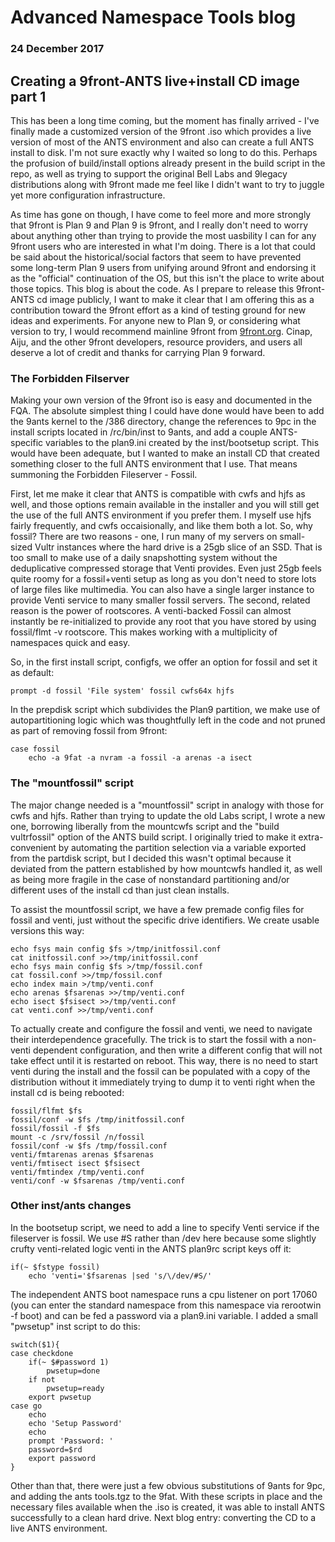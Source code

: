# Advanced Namespace Tools blog
### 24 December 2017

## Creating a 9front-ANTS live+install CD image part 1

This has been a long time coming, but the moment has finally arrived - I've finally made a customized version of the 9front .iso which provides a live version of most of the ANTS environment and also can create a full ANTS install to disk. I'm not sure exactly why I waited so long to do this. Perhaps the profusion of build/install options already present in the build script in the repo, as well as trying to support the original Bell Labs and 9legacy distributions along with 9front made me feel like I didn't want to try to juggle yet more configuration infrastructure. 

As time has gone on though, I have come to feel more and more strongly that 9front is Plan 9 and Plan 9 is 9front, and I really don't need to worry about anything other than trying to provide the most uasbility I can for any 9front users who are interested in what I'm doing. There is a lot that could be said about the historical/social factors that seem to have prevented some long-term Plan 9 users from unifying around 9front and endorsing it as the "official" continuation of the OS, but this isn't the place to write about those topics. This blog is about the code. As I prepare to release this 9front-ANTS cd image publicly, I want to make it clear that I am offering this as a contribution toward the 9front effort as a kind of testing ground for new ideas and experiments. For anyone new to Plan 9, or considering what version to try, I would recommend mainline 9front from [9front.org](http://9front.org). Cinap, Aiju, and the other 9front developers, resource providers, and users all deserve a lot of credit and thanks for carrying Plan 9 forward.

### The Forbidden Filserver

Making your own version of the 9front iso is easy and documented in the FQA. The absolute simplest thing I could have done would have been to add the 9ants kernel to the /386 directory, change the references to 9pc in the install scripts located in /rc/bin/inst to 9ants, and add a couple ANTS-specific variables to the plan9.ini created by the inst/bootsetup script. This would have been adequate, but I wanted to make an install CD that created something closer to the full ANTS environment that I use. That means summoning the Forbidden Fileserver - Fossil.

First, let me make it clear that ANTS is compatible with cwfs and hjfs as well, and those options remain available in the installer and you will still get the use of the full ANTS environment if you prefer them. I myself use hjfs fairly frequently, and cwfs occaisionally, and like them both a lot. So, why fossil? There are two reasons - one, I run many of my servers on small-sized Vultr instances where the hard drive is a 25gb slice of an SSD. That is too small to make use of a daily snapshotting system without the deduplicative compressed storage that Venti provides. Even just 25gb feels quite roomy for a fossil+venti setup as long as you don't need to store lots of large files like multimedia. You can also have a single larger instance to provide Venti service to many smaller fossil servers. The second, related reason is the power of rootscores. A venti-backed Fossil can almost instantly be re-initialized to provide any root that you have stored by using fossil/flmt -v rootscore. This makes working with a multiplicity of namespaces quick and easy.

So, in the first install script, configfs, we offer an option for fossil and set it as default:

	prompt -d fossil 'File system' fossil cwfs64x hjfs

In the prepdisk script which subdivides the Plan9 partition, we make use of autopartitioning logic which was thoughtfully left in the code and not pruned as part of removing fossil from 9front:

	case fossil
		echo -a 9fat -a nvram -a fossil -a arenas -a isect

### The "mountfossil" script

The major change needed is a "mountfossil" script in analogy with those for cwfs and hjfs. Rather than trying to update the old Labs script, I wrote a new one, borrowing liberally from the mountcwfs script and the "build vultrfossil" option of the ANTS build script. I originally tried to make it extra-convenient by automating the partition selection via a variable exported from the partdisk script, but I decided this wasn't optimal because it deviated from the pattern established by how mountcwfs handled it, as well as being more fragile in the case of nonstandard partitioning and/or different uses of the install cd than just clean installs.

To assist the mountfossil script, we have a few premade config files for fossil and venti, just without the specific drive identifiers. We create usable versions this way:

	echo fsys main config $fs >/tmp/initfossil.conf
	cat initfossil.conf >>/tmp/initfossil.conf
	echo fsys main config $fs >/tmp/fossil.conf
	cat fossil.conf >>/tmp/fossil.conf
	echo index main >/tmp/venti.conf
	echo arenas $fsarenas >>/tmp/venti.conf
	echo isect $fsisect >>/tmp/venti.conf
	cat venti.conf >>/tmp/venti.conf

To actually create and configure the fossil and venti, we need to navigate their interdependence gracefully. The trick is to start the fossil with a non-venti dependent configuration, and then write a different config that will not take effect until it is restarted on reboot. This way, there is no need to start venti during the install and the fossil can be populated with a copy of the distribution without it immediately trying to dump it to venti right when the install cd is being rebooted:

	fossil/flfmt $fs
	fossil/conf -w $fs /tmp/initfossil.conf
	fossil/fossil -f $fs
	mount -c /srv/fossil /n/fossil
	fossil/conf -w $fs /tmp/fossil.conf
	venti/fmtarenas arenas $fsarenas
	venti/fmtisect isect $fsisect
	venti/fmtindex /tmp/venti.conf
	venti/conf -w $fsarenas /tmp/venti.conf

### Other inst/ants changes

In the bootsetup script, we need to add a line to specify Venti service if the fileserver is fossil. We use #S rather than /dev here because some slightly crufty venti-related logic venti in the ANTS plan9rc script keys off it:

	if(~ $fstype fossil)
		echo 'venti='$fsarenas |sed 's/\/dev/#S/'

The independent ANTS boot namespace runs a cpu listener on port 17060 (you can enter the standard namespace from this namespace via rerootwin -f boot) and can be fed a password via a plan9.ini variable. I added a small "pwsetup" inst script to do this:

	switch($1){
	case checkdone
		if(~ $#password 1)
			pwsetup=done
		if not
			pwsetup=ready
		export pwsetup
	case go
		echo
		echo 'Setup Password'
		echo
		prompt 'Password: '
		password=$rd
		export password
	}

Other than that, there were just a few obvious substitutions of 9ants for 9pc, and adding the ants tools.tgz to the 9fat. With these scripts in place and the necessary files available when the .iso is created, it was able to install ANTS successfully to a clean hard drive. Next blog entry: converting the CD to a live ANTS environment.

